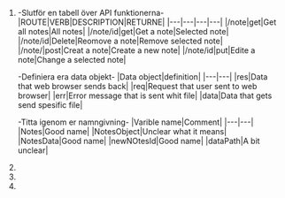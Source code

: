 1. 
    -Slutför en tabell över API funktionerna-
    |ROUTE|VERB|DESCRIPTION|RETURNE|
    |---|---|---|---|
    |/note|get|Get all notes|All notes|
    |/note/id|get|Get a note|Selected note|
    |/note/id|Delete|Reomove a note|Remove selected note|
    |/note/|post|Creat a note|Create a new note|
    |/note/id|put|Edite a note|Change a selected note|
    
    -Definiera era data objekt-
    |Data object|definition|
    |---|---|
    |res|Data that web browser sends back|
    |req|Request that user sent to web browser|
    |err|Error message that is sent whit file|
    |data|Data that gets send spesific file|

    -Titta igenom er namngivning-
    |Varible name|Comment|
    |---|---|
    |Notes|Good name|
    |NotesObject|Unclear what it means|
    |NotesData|Good name|
    |newNOtesId|Good name|
    |dataPath|A bit unclear|
2.  
    
3.  
    
4.  
